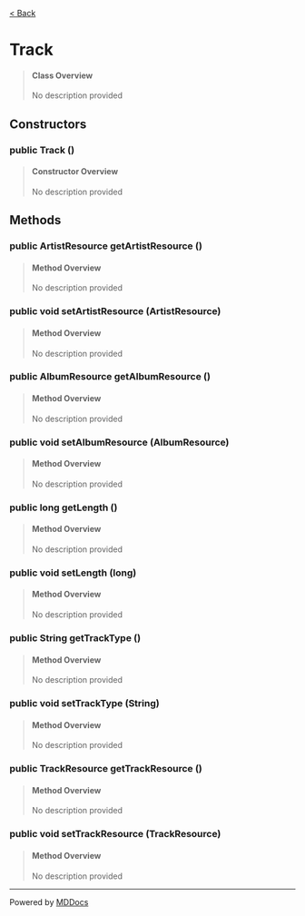 [< Back](../README.md)
# Track #
>#### Class Overview ####
>No description provided
## Constructors ##
### public Track () ###
>#### Constructor Overview ####
>No description provided
>
## Methods ##
### public ArtistResource getArtistResource () ###
>#### Method Overview ####
>No description provided
>
### public void setArtistResource (ArtistResource) ###
>#### Method Overview ####
>No description provided
>
### public AlbumResource getAlbumResource () ###
>#### Method Overview ####
>No description provided
>
### public void setAlbumResource (AlbumResource) ###
>#### Method Overview ####
>No description provided
>
### public long getLength () ###
>#### Method Overview ####
>No description provided
>
### public void setLength (long) ###
>#### Method Overview ####
>No description provided
>
### public String getTrackType () ###
>#### Method Overview ####
>No description provided
>
### public void setTrackType (String) ###
>#### Method Overview ####
>No description provided
>
### public TrackResource getTrackResource () ###
>#### Method Overview ####
>No description provided
>
### public void setTrackResource (TrackResource) ###
>#### Method Overview ####
>No description provided
>

---
Powered by [MDDocs](https://github.com/VRCube/MDDocs)